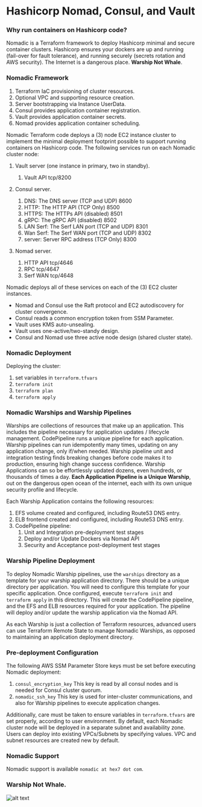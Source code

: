 # Hashicorp Nomad, Consul, and Vault

### Why run containers on Hashicorp code?  

Nomadic is a Terraform framework to deploy Hashicorp minimal and secure container clusters.  Hashicorp ensures your dockers are up and running (fail-over for fault tolerance), and running securely (secrets rotation and AWS security). The Internet is a dangerous place. **Warship Not Whale**.


### Nomadic Framework

1. Terraform IaC provisioning of cluster resources.
2. Optional VPC and supporting resource creation.
3. Server bootstrapping via Instance UserData.
4. Consul provides application container registration.
5. Vault provides application container secrets.
6. Nomad provides application container scheduling.

Nomadic Terraform code deploys a (3) node EC2 instance cluster to implement the minimal deployment footprint possible to support running containers on Hashicorp code. The following services run on each Nomadic cluster node:

1. Vault server (one instance in primary, two in standby).
   1. Vault API tcp/8200

2. Consul server.
   1. DNS: The DNS server (TCP and UDP) 8600
   2. HTTP: The HTTP API (TCP Only) 8500
   3. HTTPS: The HTTPs API (disabled) 8501
   4. gRPC: The gRPC API	(disabled) 8502
   5. LAN Serf: The Serf LAN port (TCP and UDP) 8301
   6. Wan Serf: The Serf WAN port (TCP and UDP) 8302
   7. server: Server RPC address (TCP Only) 8300

3. Nomad server.
   1. HTTP API tcp/4646
   2. RPC tcp/4647
   3. Serf WAN tcp/4648

Nomadic deploys all of these services on each of the (3) EC2 cluster instances.
- Nomad and Consul use the Raft protocol and EC2 autodiscovery for cluster convergence.
- Consul reads a common encryption token from SSM Parameter.
- Vault uses KMS auto-unsealing.
- Vault uses one-active/two-standy design.
- Consul and Nomad use three active node design (shared cluster state).


### Nomadic Deployment

Deploying the cluster:

1. set variables in `terraform.tfvars`
2. `terraform init`
3. `terraform plan`
4. `terraform apply`


### Nomadic Warships and Warship Pipelines

Warships are collections of resources that make up an application. This includes the pipeline necessary for application updates / lifecycle management. CodePipeline runs a unique pipeline for each application. Warship pipelines can run idempotently many times, updating on any application change, only if/when needed. Warship pipeline unit and integration testing finds breaking changes before code makes it to production, ensuring high change success confidence. Warship Applications can so be effortlessly updated dozens, even hundreds, or thousands of times a day. **Each Application Pipeline is a Unique Warship**, out on the dangerous open ocean of the internet, each with its own unique security profile and lifecycle.

Each Warship Application contains the following resources:

1. EFS volume created and configured, including Route53 DNS entry.
2. ELB frontend created and configured, including Route53 DNS entry.
3. CodePipeline pipeline:
   1. Unit and Integration pre-deployment test stages
   2. Deploy and/or Update Dockers via Nomad API
   3. Security and Acceptance post-deployment test stages


### Warship Pipeline Deployment

To deploy Nomadic Warship pipelines, use the `warships` directory as a template for your warship application directory. There should be a unique directory per application. You will need to configure this template for your specific application. Once configured, execute `terraform init` and `terraform apply` in this directory. This will create the CodePipeline pipeline, and the EFS and ELB resources required for your application.  The pipeline will deploy and/or update the warship application via the Nomad API.

As each Warship is just a collection of Terraform resources, advanced users can use Terraform Remote State to manage Nomadic Warships, as opposed to maintaining an application deployment directory.


### Pre-deployment Configuration

The following AWS SSM Parameter Store keys must be set before executing Nomadic deployment:
1. `consul_encryption_key` This key is read by all consul nodes and is needed for Consul cluster quorum.
2. `nomadic_ssh_key` This key is used for inter-cluster communications, and also for Warship pipelines to execute application changes.

Additionally, care must be taken to ensure variables in `terraform.tfvars` are set properly, according to user environment. By default, each Nomadic cluster node will be deployed in a separate subnet and availability zone.  Users can deploy into existing VPCs/Subnets by specifying values.  VPC and subnet resources are created new by default.


### Nomadic Support

Nomadic support is available `nomadic at hex7 dot com`.

### Warship Not Whale.
![alt text](https://github.com/nand0p/nomadic/blob/master/images/nomadic.png?raw=true)
